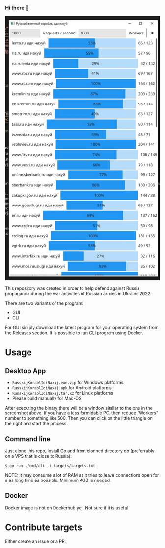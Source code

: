### Hi there 👋

![GUI](Capture.JPG)

This repository was created in order to help defend against Russia propaganda during the war activities of Russian armies in Ukraine 2022.

There are two variants of the program:
- GUI
- CLI

For GUI simply download the latest program for your operating system from the Releases section.
It is possible to run CLI program using Docker.


# Usage
## Desktop App
- `RusskijKorablIdiNaxuj.exe.zip` for Windows platforms 
- `RusskijKorablIdiNaxuj.apk` for Android platforms 
- `RusskijKorablIdiNaxuj.tar.xz` for Linux platforms 
- Please build manually for Mac-OS. 

After executing the binary there will be a window similar to the one in the screenshot above. If you have a less formidable PC, then reduce "Workers" number to something like 500.
Then you can click on the little triangle on the right and start the process.

## Command line

Just clone this repo, install Go and from clonned directory do (preferrably on a VPS that is close to Russia):
```
$ go run ./cmd/cli -i targets/targets.txt
```

NOTE: It may consume a lot of RAM as it tries to leave connections open for a as long time as possible. Minimum 4GB is needed.

## Docker

Docker image is not on Dockerhub yet. Not sure if it is useful.

# Contribute targets

Either create an issue or a PR.
